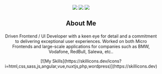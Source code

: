 <p align="center">
  <img src="https://web.archive.org/web/20091019032055if_/http://it.geocities.com/acrmeolo/img/Coniglietto_Welcome.gif" />
  <img src="https://web.archive.org/web/20091019032055if_/http://it.geocities.com/acrmeolo/img/Coniglietto_Welcome.gif" />
  <img src="https://web.archive.org/web/20091019032055if_/http://it.geocities.com/acrmeolo/img/Coniglietto_Welcome.gif" />
</p>


## <p align="center">About Me</p>

<p align="center">Driven Frontend / UI Developer with a keen eye for detail and a commitment to delivering exceptional user experiences. Worked on both Micro Frontends and large-scale applications for companies such as BMW, Vodafone, RedBull, Salewa, etc..</p>

<p align="center">
[![My Skills](https://skillicons.dev/icons?i=html,css,sass,js,angular,vue,nuxtjs,php,wordpress)](https://skillicons.dev)
</p>


